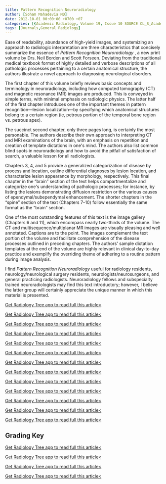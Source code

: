 ```yaml
---
title: Pattern Recognition Neuroradiology
author: [Soham Mahadevia MD]
date: 2012-10-01 00:00:00 +0700 +07
categories: [{Academic Radiology, Volume 19, Issue 10 SOURCE CL_S_AcademicRadiologyVolume19Issue10 1}]
tags: [Journals,General Radiology]
---
```

Ease of readability, abundance of high-yield images, and systemizing an approach to radiologic interpretation are three characteristics that concisely summarize the essence of _Pattern Recognition Neuroradiology_ , a new print volume by Drs. Neil Borden and Scott Forseen. Deviating from the traditional medical textbook format of highly detailed and verbose descriptions of all pathologic processes pertaining to a certain anatomical structure, the authors illustrate a novel approach to diagnosing neurological disorders.

The first chapter of this volume briefly reviews basic concepts and terminology in neuroradiology, including how computed tomography (CT) and magnetic resonance (MR) images are produced. This is conveyed in simple terms, with minimal emphasis on radiologic physics. The latter half of the first chapter introduces one of the important themes in pattern recognition—lesion localization—by specifying which anatomical structures belong to a certain region (ie, petrous portion of the temporal bone region vs. petrous apex).

The succinct second chapter, only three pages long, is certainly the most personable. The authors describe their own approach to interpreting CT and MRI examinations of the brain, with an emphasis on repetition and creation of template dictations in one's mind. The authors also list common blind spots in neuroradiology and how to avoid the pitfall of satisfaction of search, a valuable lesson for all radiologists.

Chapters 3, 4, and 5 provide a generalized categorization of disease by process and location, outline differential diagnoses by lesion location, and characterize lesion appearance by morphology, respectively. This final chapter in the “brain” section of the text helps compartmentalize and categorize one's understanding of pathologic processes; for instance, by listing the lesions demonstrating diffusion restriction or the various causes of ependymal/subependymal enhancement. The shorter chapters in the “spine” section of the text (Chapters 7–10) follow essentially the same format as the “brain” section.

One of the most outstanding features of this text is the image gallery (Chapters 6 and 11), which encompass nearly two-thirds of the volume. The CT and multisequence/multiplanar MR images are visually pleasing and well annotated. Captions are to the point. The images complement the text portion of the volume and facilitate comprehension of the disease processes outlined in preceding chapters. The authors' sample dictation templates at the end of the volume are highly relevant in clinical day-to-day practice and exemplify the overriding theme of adhering to a routine pattern during image analysis.

I find _Pattern Recognition Neuroradiology_ useful for radiology residents, neurology/neurological surgery residents, neurologists/neurosurgeons, and general practicing radiologists. Neuroradiology fellows and subspecialty trained neuroradiologists may find this text introductory; however, I believe the latter group will certainly appreciate the unique manner in which this material is presented.

[Get Radiology Tree app to read full this article<](https://clinicalpub.com/app)

[Get Radiology Tree app to read full this article<](https://clinicalpub.com/app)

[Get Radiology Tree app to read full this article<](https://clinicalpub.com/app)

[Get Radiology Tree app to read full this article<](https://clinicalpub.com/app)

[Get Radiology Tree app to read full this article<](https://clinicalpub.com/app)

[Get Radiology Tree app to read full this article<](https://clinicalpub.com/app)

[Get Radiology Tree app to read full this article<](https://clinicalpub.com/app)

[Get Radiology Tree app to read full this article<](https://clinicalpub.com/app)

[Get Radiology Tree app to read full this article<](https://clinicalpub.com/app)

[Get Radiology Tree app to read full this article<](https://clinicalpub.com/app)

[Get Radiology Tree app to read full this article<](https://clinicalpub.com/app)

[Get Radiology Tree app to read full this article<](https://clinicalpub.com/app)

[Get Radiology Tree app to read full this article<](https://clinicalpub.com/app)

## Grading Key

[Get Radiology Tree app to read full this article<](https://clinicalpub.com/app)

[Get Radiology Tree app to read full this article<](https://clinicalpub.com/app)

[Get Radiology Tree app to read full this article<](https://clinicalpub.com/app)

[Get Radiology Tree app to read full this article<](https://clinicalpub.com/app)